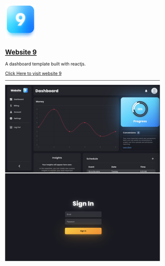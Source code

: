<img width="100px" src="./src/artwork/logo.png">

## [Website 9](https://nategiraudeau.github.io/website_9)

A dashboard template built with reactjs.

[Click Here to visit website 9](https://nategiraudeau.github.io/website_9)

---

<img src="./sh2.png">
<img src="./sh1.png">

